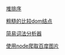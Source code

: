 
[堆排序](https://github.com/bbcrBBCR/bbcr/blob/master/dui_sort.js)


[粗糙的比较dom结点](https://github.com/bbcrBBCR/bbcr/blob/master/compare_dom.js)

[简易词法分析器](https://github.com/bbcrBBCR/bbcr/tree/master/%E7%AE%80%E6%98%93%E8%AF%8D%E6%B3%95%E5%88%86%E6%9E%90%E5%99%A8)

[使用node爬取百度图片](https://github.com/bbcrBBCR/bbcr/blob/master/bdpc.js)

